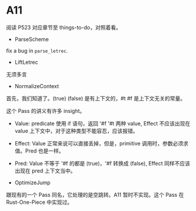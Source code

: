 # A11

阅读 P523 对应章节至  things-to-do，对照着看。

+ ParseScheme

fix a bug in `parse_letrec`.

+ LiftLetrec

无须多言

+ NormalizeContext

首先，我们知道了。(true) (false) 是有上下文的，#t #f 是上下文无关的常量。

这个 Pass 的讲义有许多 insight。

+ Value: predicate 使用 if 语句，返回  '#f '#t 两种 value, Effect 不应该出现在 value 上下文中，对于这种类型不能容忍，应该报错。
+ Effect: Value 正常来说可以直接丢掉，但是，primitive 调用时，参数必须求值。Pred 也是一样。
+ Pred: Value 不等于 '#f 的都是 (true)，'#f 转换成 (false), Effect 同样不应该出现在 pred 上下文当中。





+ OptimizeJump

跟现有的一个 Pass 同名，它处理的是空跳转。A11 暂时不实现。这个 Pass 在 Rust-One-Piece 中实现过。